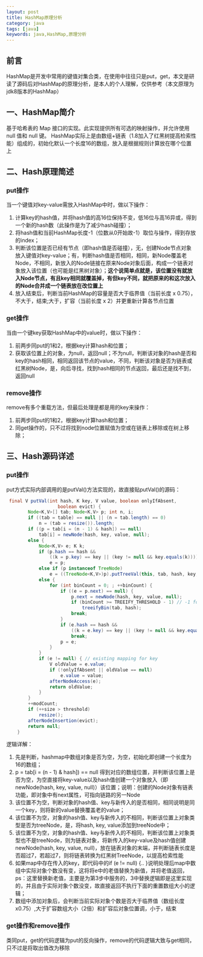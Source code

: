 ```yaml
---
layout: post
title: HashMap原理分析
category: java
tags: [java]
keywords: java,HashMap,原理分析
---
```

## 前言
HashMap是开发中常用的键值对集合类，在使用中往往只是put，get，本文是研读了源码后对HashMap的原理分析，是本人的个人理解，仅供参考（本文原理为jdk8版本的HashMap）

## 一、HashMap简介
基于哈希表的 Map 接口的实现。此实现提供所有可选的映射操作，并允许使用 null 值和 null 键。
HashMap实际上是由数组+链表（1.8加入了红黑树提高检索性能）组成的，初始化默认一个长度16的数组，放入是根据规则计算放在哪个位置上

## 二、Hash原理简述
### put操作
当一个键值对key-value需放入HashMap中时，做以下操作：
1. 计算key的hash值，并将hash值的高16位保持不变，低16位与高16异或，得到一个新的hash数（此操作是为了减少hash碰撞）；
2. 将hash值和当前HashMap长度-1（位数从0开始故-1）取位与操作，得到存放的index；
3. 判断该位置是否已经有节点（即hash值是否碰撞），无，创建Node节点对象放入键值对key-value；有，判断hash值是否相同，相同，新Node覆盖老Node，不相同，新放入的Node链接在原来Node对象后面，构成一个链表对象放入该位置（也可能是红黑树对象）；**这个说简单点就是，该位置没有就放入Node节点，有且key相同就覆盖掉，有但key不同，就把原来的和这次放入的Node合并成一个链表放在改位置上**
4. 放入结束后，判断当前HashMap的容量是否大于临界值（当前长度 x 0.75），不大于，结束;大于，扩容（当前长度 x 2）并更重新计算各节点位置

### get操作
当由一个键key获取HashMap中的value时，做以下操作：
1. 前两步同put的1和2，根据key计算hash和位置；
2. 获取该位置上的对象，为null，返回null；不为null，判断该对象的hash是否和key的hash相同，相同返回该节点的value，不同，判断该对象是否为链表或红黑树Node，是，向后寻找，找到hash相同的节点返回，最后还是找不到，返回null

### remove操作
remove有多个重载方法，但最后处理是都是用的key来操作：
1. 前两步同put的1和2，根据key计算hash和位置；
2. 同get操作的，只不过将找到node位置赋值为空或在链表上移除或在树上移除；

## 三、Hash源码详述
### put操作
put方式实际内部调用的是putVal()方法实现的，故直接贴putVal()的源码：
```java
 final V putVal(int hash, K key, V value, boolean onlyIfAbsent,
                   boolean evict) {
        Node<K,V>[] tab; Node<K,V> p; int n, i;
        if ((tab = table) == null || (n = tab.length) == 0)
            n = (tab = resize()).length;
        if ((p = tab[i = (n - 1) & hash]) == null)
            tab[i] = newNode(hash, key, value, null);
        else {
            Node<K,V> e; K k;
            if (p.hash == hash &&
                ((k = p.key) == key || (key != null && key.equals(k))))
                e = p;
            else if (p instanceof TreeNode)
                e = ((TreeNode<K,V>)p).putTreeVal(this, tab, hash, key, value);
            else {
                for (int binCount = 0; ; ++binCount) {
                    if ((e = p.next) == null) {
                        p.next = newNode(hash, key, value, null);
                        if (binCount >= TREEIFY_THRESHOLD - 1) // -1 for 1st
                            treeifyBin(tab, hash);
                        break;
                    }
                    if (e.hash == hash &&
                        ((k = e.key) == key || (key != null && key.equals(k))))
                        break;
                    p = e;
                }
            }
            if (e != null) { // existing mapping for key
                V oldValue = e.value;
                if (!onlyIfAbsent || oldValue == null)
                    e.value = value;
                afterNodeAccess(e);
                return oldValue;
            }
        }
        ++modCount;
        if (++size > threshold)
            resize();
        afterNodeInsertion(evict);
        return null;
    }
```
逻辑详解：
1. 先是判断，hashmap中数组对象是否为空，为空，初始化即创建一个长度为16的数组；
2. p = tab[i = (n - 1) & hash]) == null 得到对应的数组位置，并判断该位置上是否为空，为空直接将key-value以及hash值创建一个对象放入（即newNode(hash, key, value, null)）该位置；说明：创建的Node对象有链表功能，即对象中有next属性，可指向链路的另一Node
3. 该位置不为空，判断对象的hash值、key与新传入的是否相同，相同说明是同一个key，则将新的value替换覆盖老的value；
4. 该位置不为空，对象的hash值、key与新传入的不相同，判断该位置上对象类型是否为treeNode，是，将hash, key, value添加到treeNode中；
5. 该位置不为空，对象的hash值、key与新传入的不相同，判断该位置上对象类型也不是treeNode，则为链表对象，将新传入的key-value及hash值创建newNode(hash, key, value, null)，放在链表对象的末端，并判断链表长度是否超过7，若超过7，则将链表转换为红黑树TreeNode，以提高检索性能
5. 如果map中存在传入的key，即代码中的if (e != null) {.. }说明处理后map中数组中实际对象个数没有变，这将将e中的老值替换为新值，并将老值返回，ps：这里替换新老值，主要是为第3步中服务的，3中替换逻辑即是这里实现的，并且由于实际对象个数没变，故直接返回不执行下面的重置数组大小的逻辑；
6. 数组中添加对象后，会判断当前实际对象个数是否大于临界值（数组长度x0.75）,大于扩容数组大小（2倍）和扩容后对象位置调，小于，结束

### get操作和remove操作
类同put，get的代码逻辑为put的反向操作，remove的代码逻辑大致与get相同，只不过是将取出值改为移除